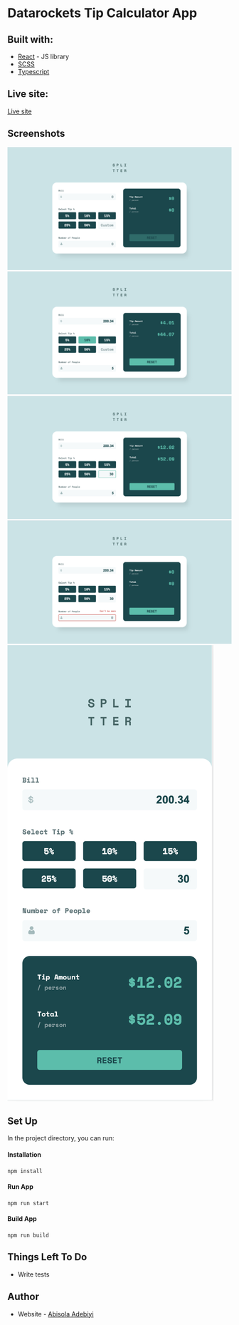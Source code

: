 # Datarockets Tip Calculator App

## Built with:

- [React](https://reactjs.org/) - JS library
- [SCSS](https://sass-lang.com/)
- [Typescript](https://www.typescriptlang.org/)

## Live site:

[Live site](https://datarockets-tip-calculator-app.netlify.app/)

## Screenshots

![Dahboard](/src/assets/images/dashboard.png)
![Active state](/src/assets/images/activestate.png)
![Custom tip](/src/assets/images/customtip.png)
![Error state](/src/assets/images/errorstate.png)
![Mobile view](/src/assets/images/mobileview.png)

## Set Up

In the project directory, you can run:

#### Installation

`npm install`

#### Run App

`npm run start`

#### Build App

`npm run build`

## Things Left To Do

- Write tests

## Author

- Website - [Abisola Adebiyi](https://www.abisola.dev)
